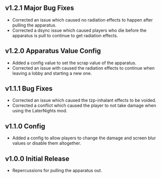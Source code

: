## v1.2.1 Major Bug Fixes
- Corrected an issue which caused no radiation effects to happen after pulling the apparatus.
- Corrected a dsync issue which caused players who die before the apparatus is pull to continue to get radiation effects.

## v1.2.0 Apparatus Value Config
- Added a config value to set the scrap value of the apparatus.
- Corrected an issue with caused the radiation effects to continue when leaving a lobby and starting a new one.

## v1.1.1 Bug Fixes
- Corrected an issue which caused the tzp-inhalant effects to be voided.
- Corrected a conflict which caused the player to not take damage when using the LaterNights mod.

## v1.1.0 Config
- Added a config to allow players to change the damage and screen blur values or disable them altogether.

## v1.0.0 Initial Release
- Repercussions for pulling the apparatus out.
